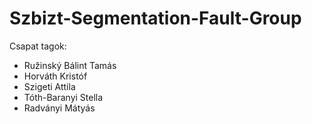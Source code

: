 # Szbizt-Segmentation-Fault-Group

Csapat tagok:

-   Ružinský Bálint Tamás
-   Horváth Kristóf
-   Szigeti Attila
-   Tóth-Baranyi Stella
-   Radványi Mátyás